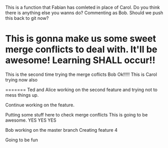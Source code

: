 <!-- Brandon playing Ted/Alice -->

<!-- We are going to mess things up. -->
This is a function that Fabian has comleted in place of Carol.
Do you think there is anything else you wanns do?
Commenting as Bob. Should we push this back to git now?

This is gonna make us some sweet merge conflicts to deal with.
It'll be awesome!
Learning SHALL occur!!
=======


This is the second time trying the merge coflicts Bob
Ok!!!!!
This is Carol trying now also


=======
Ted and Alice working on the second feature and trying not to mess things up.

Continue working on the feature.

Putting some stuff here to check merge conflicts
This is going to be awesome.
YES
YES
YES

Bob working on the master branch
Creating feature 4

Going to be fun